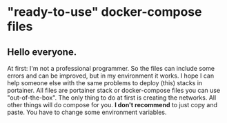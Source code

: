 # "ready-to-use" docker-compose files

## Hello everyone.
At first: I'm not a professional programmer. So the files can include some errors and can be improved, but in my environment it works. 
I hope I can help someone else with the same problems to deploy (this) stacks in portainer.
All files are portainer stack or docker-compose files you can use "out-of-the-box". The only thing to do at first is creating the networks. All other things will do compose for you. 
**I don't recommend** to just copy and paste. You have to change some environment variables.
